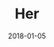 ---
title: "Her"
subtitle: " "
customForwardUrl: "https://www.youtube.com/watch?v=_aGK4ysl8RU&list=PL2lEMhX9H6tlUZfQ-uDgL452oHOA1G2kZ"
displayImg: "https://img.youtube.com/vi/_aGK4ysl8RU/0.jpg"
date: "2018-01-05"
newTab: true 
---